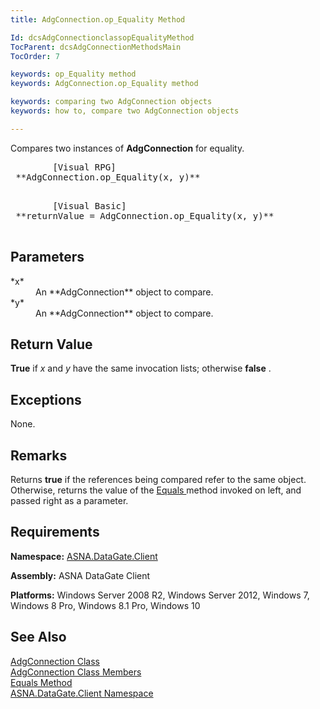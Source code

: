 ```yaml
---
title: AdgConnection.op_Equality Method

Id: dcsAdgConnectionclassopEqualityMethod
TocParent: dcsAdgConnectionMethodsMain
TocOrder: 7

keywords: op_Equality method
keywords: AdgConnection.op_Equality method

keywords: comparing two AdgConnection objects
keywords: how to, compare two AdgConnection objects

---
```


Compares two instances of <span> **AdgConnection** </span> for equality.
<pre class="prettyprint">
        <span class="lang">[Visual RPG]</span>
 **AdgConnection.op_Equality(x, y)** 
      </pre>
<pre class="prettyprint">
        <span class="lang">[Visual Basic]</span>
 **returnValue = AdgConnection.op_Equality(x, y)** 
      </pre>

## Parameters

<dl>
        <dt>
 *x* 
        </dt>
        <dd>An **AdgConnection**  object to compare. </dd>
        <dt>
 *y* 
        </dt>
        <dd>An **AdgConnection**  object to compare.</dd>
</dl>

## Return Value

**True** if <span> *x* </span> and <span> *y* </span> have the same invocation lists; otherwise **false** .
## Exceptions

None.
## Remarks

Returns **true** if the references being compared refer to the same object. Otherwise, returns the value of the [Equals ](adg-connection-class-equals-method.html) method invoked on left, and passed right as a parameter. 
## Requirements

**Namespace:** [ASNA.DataGate.Client](datagate-client-namespace.html) 

**Assembly:** ASNA DataGate Client

**Platforms:** Windows Server 2008 R2, Windows Server 2012, Windows 7, Windows 8 Pro, Windows 8.1 Pro, Windows 10
## See Also


[AdgConnection Class](adg-connection-class.html)
      <br />
[AdgConnection Class Members](adg-connection-members.html)
      <br />
[Equals Method](adg-connection-class-equals-method.html)
      <br />
[ASNA.DataGate.Client Namespace](datagate-client-namespace.html)

